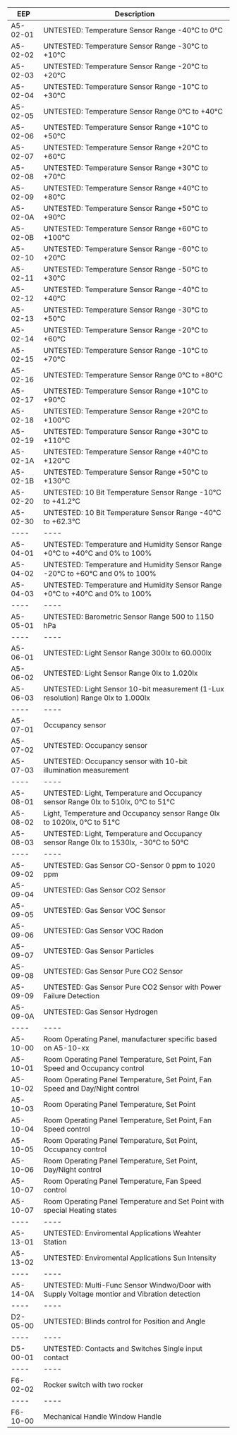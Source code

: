 | EEP | Description | 
|---|---|
| A5-02-01 | UNTESTED: Temperature Sensor Range -40°C to 0°C |
| A5-02-02 | UNTESTED: Temperature Sensor Range -30°C to +10°C | 
| A5-02-03 | UNTESTED: Temperature Sensor Range -20°C to +20°C | 
| A5-02-04 | UNTESTED: Temperature Sensor Range -10°C to +30°C | 
| A5-02-05 | UNTESTED: Temperature Sensor Range 0°C to +40°C | 
| A5-02-06 | UNTESTED: Temperature Sensor Range +10°C to +50°C | 
| A5-02-07 | UNTESTED: Temperature Sensor Range +20°C to +60°C | 
| A5-02-08 | UNTESTED: Temperature Sensor Range +30°C to +70°C | 
| A5-02-09 | UNTESTED: Temperature Sensor Range +40°C to +80°C | 
| A5-02-0A | UNTESTED: Temperature Sensor Range +50°C to +90°C | 
| A5-02-0B | UNTESTED: Temperature Sensor Range +60°C to +100°C | 
| A5-02-10 | UNTESTED: Temperature Sensor Range -60°C to +20°C | 
| A5-02-11 | UNTESTED: Temperature Sensor Range -50°C to +30°C | 
| A5-02-12 | UNTESTED: Temperature Sensor Range -40°C to +40°C | 
| A5-02-13 | UNTESTED: Temperature Sensor Range -30°C to +50°C | 
| A5-02-14 | UNTESTED: Temperature Sensor Range -20°C to +60°C | 
| A5-02-15 | UNTESTED: Temperature Sensor Range -10°C to +70°C | 
| A5-02-16 | UNTESTED: Temperature Sensor Range 0°C to +80°C | 
| A5-02-17 | UNTESTED: Temperature Sensor Range +10°C to +90°C | 
| A5-02-18 | UNTESTED: Temperature Sensor Range +20°C to +100°C | 
| A5-02-19 | UNTESTED: Temperature Sensor Range +30°C to +110°C | 
| A5-02-1A | UNTESTED: Temperature Sensor Range +40°C to +120°C | 
| A5-02-1B | UNTESTED: Temperature Sensor Range +50°C to +130°C | 
| A5-02-20 | UNTESTED: 10 Bit Temperature Sensor Range -10°C to +41.2°C | 
| A5-02-30 | UNTESTED: 10 Bit Temperature Sensor Range -40°C to +62.3°C | 
|----|----|----|----|
| A5-04-01 | UNTESTED: Temperature and Humidity Sensor Range +0°C to +40°C and 0% to 100% | 
| A5-04-02 | UNTESTED: Temperature and Humidity Sensor Range -20°C to +60°C and 0% to 100% | 
| A5-04-03 | UNTESTED: Temperature and Humidity Sensor Range +0°C to +40°C and 0% to 100% | 
|----|----|----|----|
| A5-05-01 | UNTESTED: Barometric Sensor Range 500 to 1150 hPa | 
|----|----|----|----|
| A5-06-01 | UNTESTED: Light Sensor Range 300lx to 60.000lx | 
| A5-06-02 | UNTESTED: Light Sensor Range 0lx to 1.020lx | 
| A5-06-03 | UNTESTED: Light Sensor 10-bit measurement (1-Lux resolution) Range 0lx to 1.000lx | 
|----|----|----|----|
| A5-07-01 | Occupancy sensor |
| A5-07-02 | UNTESTED: Occupancy sensor | 
| A5-07-03 | UNTESTED: Occupancy sensor with 10-bit illumination measurement | 
|----|----|----|----|
| A5-08-01 | UNTESTED: Light, Temperature and Occupancy sensor Range 0lx to 510lx, 0°C to 51°C | 
| A5-08-02 | Light, Temperature and Occupancy sensor Range 0lx to 1020lx, 0°C to 51°C  | 
| A5-08-03 | UNTESTED: Light, Temperature and Occupancy sensor Range 0lx to 1530lx, -30°C to 50°C | 
|----|----|----|----|
| A5-09-02 | UNTESTED: Gas Sensor CO-Sensor 0 ppm to 1020 ppm | 
| A5-09-04 | UNTESTED: Gas Sensor CO2 Sensor |
| A5-09-05 | UNTESTED: Gas Sensor VOC Sensor | 
| A5-09-06 | UNTESTED: Gas Sensor VOC Radon | 
| A5-09-07 | UNTESTED: Gas Sensor Particles | 
| A5-09-08 | UNTESTED: Gas Sensor Pure CO2 Sensor | 
| A5-09-09 | UNTESTED: Gas Sensor Pure CO2 Sensor with Power Failure Detection | 
| A5-09-0A | UNTESTED: Gas Sensor Hydrogen| 
|----|----|----|----|
| A5-10-00 | Room Operating Panel, manufacturer specific based on A5-10-xx | 
| A5-10-01 | Room Operating Panel Temperature, Set Point, Fan Speed and Occupancy control | 
| A5-10-02 | Room Operating Panel Temperature, Set Point, Fan Speed and Day/Night control | 
| A5-10-03 | Room Operating Panel Temperature, Set Point | 
| A5-10-04 | Room Operating Panel Temperature, Set Point, Fan Speed control | 
| A5-10-05 | Room Operating Panel Temperature, Set Point, Occupancy control | 
| A5-10-06 | Room Operating Panel Temperature, Set Point, Day/Night control | 
| A5-10-07 | Room Operating Panel Temperature, Fan Speed control | 
| A5-10-07 | Room Operating Panel Temperature and Set Point with special Heating states | 
|----|----|----|----|
| A5-13-01 | UNTESTED: Enviromental Applications Weahter Station |
| A5-13-02 | UNTESTED: Enviromental Applications Sun Intensity |
|----|----|----|----|
| A5-14-0A | UNTESTED: Multi-Func Sensor Windwo/Door with Supply Voltage montior and Vibration detection |
|----|----|----|----|
| D2-05-00 | UNTESTED: Blinds control for Position and Angle | 
|----|----|----|----|
| D5-00-01 | UNTESTED: Contacts and Switches Single input contact | 
|----|----|----|----|
| F6-02-02 | Rocker switch with two rocker |
|----|----|----|----|
| F6-10-00 | Mechanical Handle Window Handle |

